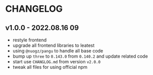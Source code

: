 # CHANGELOG


## v1.0.0 - 2022.08.16 09
* restyle frontend
* upgrade all frontend libraries to leatest
* using `@nuogz/pangu` to handle all base code
* bump up `three` to `0.143.0` from `0.140.2` and update related code
* start use `CHANGLOG.md` from version `v2.0.0`
* tweak all files for using official npm
